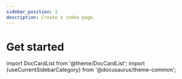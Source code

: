 ```yaml
---
sidebar_position: 2
description: Create a index page.
---
```


# Get started

import DocCardList from '@theme/DocCardList';
import {useCurrentSidebarCategory} from '@docusaurus/theme-common';

<DocCardList items={useCurrentSidebarCategory().items}/>
